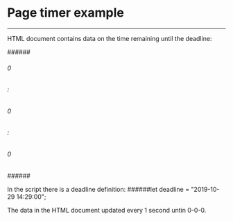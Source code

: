 # Page timer example
____

HTML document contains data on the time remaining until the deadline:

######<div class="timer-numbers" id="timer">
######	<span class="hours">0</span>
######	<span>:</span>
######	<span class="minutes">0</span>
######	<span>:</span>
######	<span class="seconds">0</span>
######</div>

In the script there is a deadline definition:
######let deadline = "2019-10-29 14:29:00";

The data in the HTML document updated every 1 second untin 0-0-0.
